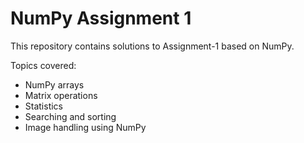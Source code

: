 # NumPy Assignment 1

This repository contains solutions to Assignment-1 based on NumPy.

Topics covered:
- NumPy arrays
- Matrix operations
- Statistics
- Searching and sorting
- Image handling using NumPy
